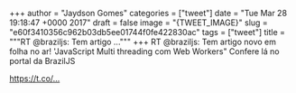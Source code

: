 
+++
author = "Jaydson Gomes"
categories = ["tweet"]
date = "Tue Mar 28 19:18:47 +0000 2017"
draft = false
image = "{TWEET_IMAGE}"
slug = "e60f3410356c962b03db5ee01744f0fe422830ac"
tags = ["tweet"]
title = """RT @braziljs: Tem artigo ..."""
+++
RT @braziljs: Tem artigo novo em folha no ar!
'JavaScript Multi threading com Web Workers"
Confere lá no portal da BrazilJS 

https://t.co/…
